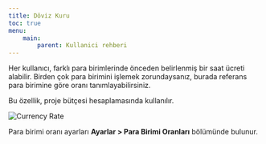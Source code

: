 ```yaml
---
title: Döviz Kuru
toc: true
menu:
    main:
        parent: Kullanici rehberi
---
```


Her kullanıcı, farklı para birimlerinde önceden belirlenmiş bir saat ücreti alabilir.
Birden çok para birimini işlemek zorundaysanız, burada referans para birimine göre oranı tanımlayabilirsiniz.

Bu özellik, proje bütçesi hesaplamasında kullanılır.

![Currency Rate](/images/v1/currency-rate.png)

Para birimi oranı ayarları **Ayarlar > Para Birimi Oranları** bölümünde bulunur.
